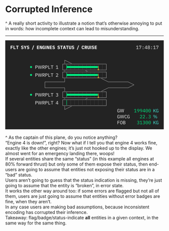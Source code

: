 # Corrupted Inference

^
A really short activity to illustrate a notion that’s otherwise annoying to put in words: how incomplete context can lead to misunderstanding.

---

![](assets/engines-status@2x.png)

^
As the captain of this plane, do you notice anything?  
“Engine 4 is down!”, right? Now what if I tell you that engine 4 works fine, exactly like the other engines; it’s just not hooked up to the display. We almost went for an emergency landing there, woops!  
If several entities share the same “status” (in this example all engines at 80% forward thrust) but only some of them expose their status, then end-users are going to assume that entities not exposing their status are in a “bad” status.  
Users aren’t going to guess that the status indication is missing, they’re just going to assume that the entity is “broken”, in error state.  
It works the other way around too: if some errors are flagged but not all of them, users are just going to assume that entities without error badges are fine, when they aren’t.  
In any case users are making bad assumptions, because inconsistent encoding has  corrupted their inference.  
Takeaway: flag/badge/status-indicate  **all** entities in a given context, in the same way for the same thing.
